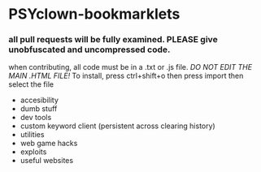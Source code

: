 # PSYclown-bookmarklets
### all pull requests will be fully examined. PLEASE give unobfuscated and uncompressed code.
when contributing, all code must be in a .txt or .js file. *DO NOT EDIT THE MAIN .HTML FILE!*
To install, press ctrl+shift+o
then press import
then select the file

- accesibility
- dumb stuff
- dev tools
- custom keyword client (persistent across clearing history)
- utilities
- web game hacks
- exploits
- useful websites
